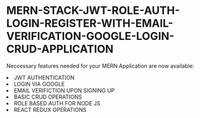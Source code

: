 # MERN-STACK-JWT-ROLE-AUTH-LOGIN-REGISTER-WITH-EMAIL-VERIFICATION-GOOGLE-LOGIN-CRUD-APPLICATION
Neccessary features needed for your MERN Application are now available:
<li>JWT AUTHENTICATION</li>
<li>LOGIN VIA GOOGLE</li>
<li>EMAIL VERIFICTION UPON SIGNING UP</li>
<li>BASIC CRUD OPERATIONS</li>
<li>ROLE BASED AUTH FOR NODE JS</li>
<li>REACT REDUX OPERATIONS</li> 
